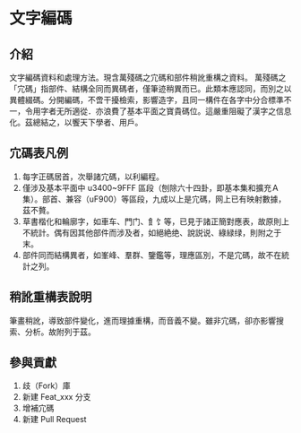 # 文字編碼

## 介紹
文字編碼資料和處理方法。現含萬殘碼之宂碼和部件稍訛重構之資料。
萬殘碼之「宂碼」指部件、結構全同而異碼者，僅筆迹稍異而已。此類本應認同，而別之以異體綴碼。分開編碼，不啻干擾檢索，影響造字，且同一構件在各字中分合標準不一，令用字者无所適從．亦浪費了基本平面之寶貴碼位。這嚴重阻礙了漢字之信息化。茲總結之，以饗天下學者、用戶。

## 宂碼表凡例

1.  每字正碼居首，次舉諸宂碼，以利編程。
2.  僅涉及基本平面中 u3400~9FFF 區段（刨除六十四卦，即基本集和擴充Ａ集）。部首、兼容（uF900）等區段，九成以上是宂碼，网上已有映射數據，茲不贅。
3.  草書楷化和輪廓字，如車车、門门、飠饣等，已見于諸正簡對應表，故原則上不統計。偶有因其他部件而涉及者，如絕絶绝、說説说、綠緑绿，則附之于末。
4.  部件同而結構異者，如峯峰、羣群、鑒鑑等，理應區別，不是宂碼，故不在統計之列。

## 稍訛重構表說明
筆畫稍訛，導致部件變化，進而理據重構，而音義不變。雖非宂碼，卻亦影響搜索、分析。故附列于茲。

## 參與貢獻

1.  歧（Fork）庫
2.  新建 Feat_xxx 分支
3.  增補宂碼
4.  新建 Pull Request